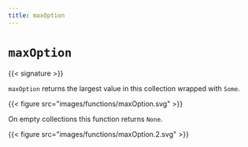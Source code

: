 ```yaml
---
title: maxOption
---
```


# `maxOption`

{{< signature >}}

`maxOption` returns the largest value in this collection wrapped with `Some`.

{{< figure src="images/functions/maxOption.svg" >}}

On empty collections this function returns `None`.

{{< figure src="images/functions/maxOption.2.svg" >}}
